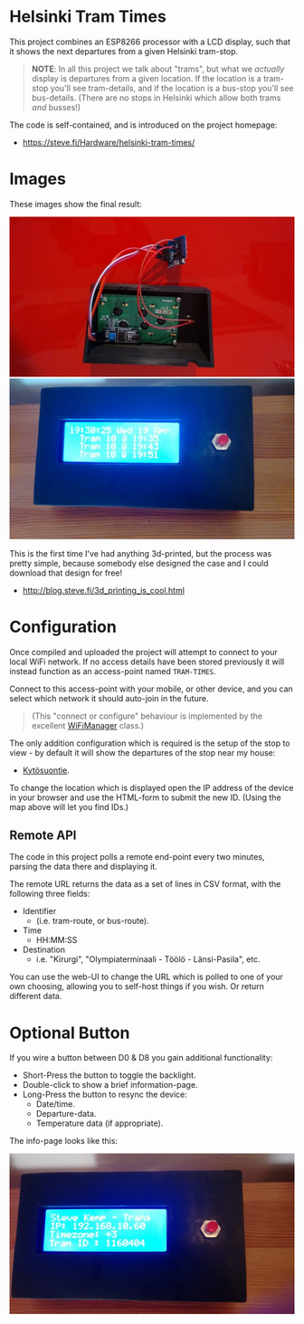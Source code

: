 # Helsinki Tram Times

This project combines an ESP8266 processor with a LCD display, such that
it shows the next departures from a given Helsinki tram-stop.

> **NOTE**: In all this project we talk about "trams", but what we _actually_ display is departures from a given location.  If the location is a tram-stop you'll see tram-details, and if the location is a bus-stop you'll see bus-details.  (There are no stops in Helsinki which allow both trams _and_ busses!)

The code is self-contained, and is introduced on the project homepage:

* https://steve.fi/Hardware/helsinki-tram-times/

# Images

These images show the final result:

![Components in a case](images/case.fitted.jpg)
![Usual-view](images/tram.boxed.jpg)

This is the first time I've had anything 3d-printed, but the process was pretty simple, because somebody else designed the case and I could download that design for free!

* http://blog.steve.fi/3d_printing_is_cool.html


# Configuration

Once compiled and uploaded the project will attempt to connect to your
local WiFi network.  If no access details have been stored previously
it will instead function as an access-point named `TRAM-TIMES`.

Connect to this access-point with your mobile, or other device, and
you can select which network it should auto-join in the future.

> (This "connect or configure" behaviour is implemented by the excellent [WiFiManager](https://github.com/tzapu/WiFiManager) class.)

The only addition configuration which is required is the setup of the
stop to view - by default it will show the departures of the stop near my house:

* [Kytösuontie](https://www.reittiopas.fi/pysakit/HSL:1160404).

To change the location which is displayed open the IP address of the device
in your browser and use the HTML-form to submit the new ID.  (Using the
map above will let you find IDs.)


## Remote API

The code in this project polls a remote end-point every two minutes, parsing
the data there and displaying it.

The remote URL returns the data as a set of lines in CSV format, with the following three fields:

* Identifier
  * (i.e. tram-route, or bus-route).
* Time
  * HH:MM:SS
* Destination
  * i.e. "Kirurgi", "Olympiaterminaali - Töölö - Länsi-Pasila", etc.

You can use the web-UI to change the URL which is polled to one of your
own choosing, allowing you to self-host things if you wish.  Or return
different data.


# Optional Button

If you wire a button between D0 & D8 you gain additional functionality:

* Short-Press the button to toggle the backlight.
* Double-click to show a brief information-page.
* Long-Press the button to resync the device:
  * Date/time.
  * Departure-data.
  * Temperature data (if appropriate).

The info-page looks like this:

![Info-view](images/tram.info.jpg)

